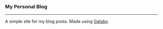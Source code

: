 
### My Personal Blog
---

A simple site for my blog posts. Made using [Gatsby](https://www.gatsbyjs.com/).